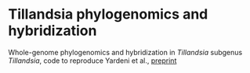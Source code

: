 # Tillandsia phylogenomics and hybridization

Whole-genome phylogenomics and hybridization in _Tillandsia_ subgenus _Tillandsia_, code to reproduce Yardeni et al., [preprint](https://doi.org/10.1101/2023.11.16.567341 )
